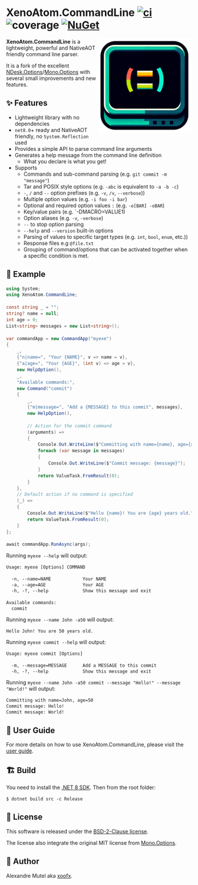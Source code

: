 # XenoAtom.CommandLine [![ci](https://github.com/XenoAtom/XenoAtom.CommandLine/actions/workflows/ci.yml/badge.svg)](https://github.com/XenoAtom/XenoAtom.CommandLine/actions/workflows/ci.yml) ![coverage](https://gist.githubusercontent.com/xoofx/4b1dc8d0fa14dd6a3846e78e5f0eafae/raw/dotnet-releaser-coverage-badge-XenoAtom-XenoAtom.CommandLine.svg)  [![NuGet](https://img.shields.io/nuget/v/XenoAtom.CommandLine.svg)](https://www.nuget.org/packages/XenoAtom.CommandLine/)

<img align="right" width="256px" height="256px" src="https://raw.githubusercontent.com/XenoAtom/XenoAtom.CommandLine/main/img/icon.png">

**XenoAtom.CommandLine** is a lightweight, powerful and NativeAOT friendly command line parser.

It is a fork of the excellent [NDesk.Options](http://www.ndesk.org/Options)/[Mono.Options](https://tirania.org/blog/archive/2008/Oct-14.html) with several small improvements and new features.

## ✨ Features 

- Lightweight library with no dependencies
- `net8.0`+  ready and NativeAOT friendly, no `System.Reflection` used
- Provides a simple API to parse command line arguments
- Generates a help message from the command line definition
    - What you declare is what you get!
- Supports 
    - Commands and sub-command parsing (e.g. `git commit -m "message"`)
    - Tar and POSIX style options (e.g. `-abc` is equivalent to `-a -b -c`)
    - `-`, `/` and `--` option prefixes (e.g. `-v`, `/v`, `--verbose`))
    - Multiple option values (e.g. `-i foo -i bar`)
    - Optional and required option values `:` (e.g. `-o[BAR] -oBAR`)
    - Key/value pairs (e.g. `-DMACRO=VALUE1)
    - Option aliases (e.g. `-v`, `-verbose`)
    - `--` to stop option parsing
    - `--help` and `--version` built-in options
    - Parsing of values to specific target types (e.g. `int`, `bool`, `enum`, etc.))
    - Response files e.g `@file.txt`
    - Grouping of command/options that can be activated together when a specific condition is met.

## 🧪 Example

```csharp
using System;
using XenoAtom.CommandLine;

const string _ = "";
string? name = null;
int age = 0;
List<string> messages = new List<string>();

var commandApp = new CommandApp("myexe")
{
    _,
    {"n|name=", "Your {NAME}", v => name = v},
    {"a|age=", "Your {AGE}", (int v) => age = v},
    new HelpOption(),
    _,
    "Available commands:",
    new Command("commit")
    {
        _,
        {"m|message=", "Add a {MESSAGE} to this commit", messages},
        new HelpOption(),

        // Action for the commit command
        (arguments) =>
        {
            Console.Out.WriteLine($"Committing with name={name}, age={age}");
            foreach (var message in messages)
            {
                Console.Out.WriteLine($"Commit message: {message}");
            }
            return ValueTask.FromResult(0);
        }
    },
    // Default action if no command is specified
    (_) =>
    {
        Console.Out.WriteLine($"Hello {name}! You are {age} years old.");
        return ValueTask.FromResult(0);
    }
};

await commandApp.RunAsync(args);
```

Running `myexe --help` will output:

```
Usage: myexe [Options] COMMAND

  -n, --name=NAME            Your NAME
  -a, --age=AGE              Your AGE
  -h, -?, --help             Show this message and exit

Available commands:
  commit    
```

Running `myexe --name John -a50` will output:

```
Hello John! You are 50 years old.
```

Running `myexe commit --help` will output:

```
Usage: myexe commit [Options]

  -m, --message=MESSAGE      Add a MESSAGE to this commit
  -h, -?, --help             Show this message and exit
```

Running `myexe --name John -a50 commit --message "Hello!" --message "World!"` will output:

```
Committing with name=John, age=50
Commit message: Hello!
Commit message: World!
```

## 📃 User Guide

For more details on how to use XenoAtom.CommandLine, please visit the [user guide](https://github.com/XenoAtom/XenoAtom.CommandLine/blob/main/doc/readme.md).

## 🏗️ Build

You need to install the [.NET 8 SDK](https://dotnet.microsoft.com/download/dotnet/8.0). Then from the root folder:

```console
$ dotnet build src -c Release
```

## 🪪 License

This software is released under the [BSD-2-Clause license](https://opensource.org/licenses/BSD-2-Clause).

The license also integrate the original MIT license from [Mono.Options](https://github.com/mono/mono/blob/main/mcs/class/Mono.Options/Mono.Options/Options.cs).

## 🤗 Author

Alexandre Mutel aka [xoofx](https://xoofx.github.io).
